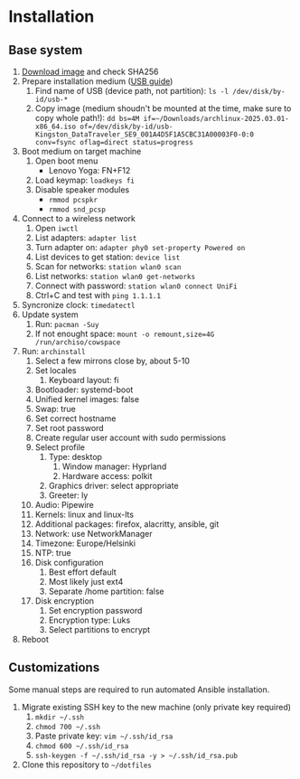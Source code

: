# Installation

## Base system

1. [Download image](https://archlinux.org/download/) and check SHA256
2. Prepare installation medium ([USB guide](https://archlinux.org/download/))
    1. Find name of USB (device path, not partition): `ls -l /dev/disk/by-id/usb-*`
    2. Copy image (medium shoudn't be mounted at the time, make sure to copy whole path!): `dd bs=4M if=~/Downloads/archlinux-2025.03.01-x86_64.iso of=/dev/disk/by-id/usb-Kingston_DataTraveler_SE9_001A4D5F1A5CBC31A00003F0-0:0 conv=fsync oflag=direct status=progress`
3. Boot medium on target machine
    1. Open boot menu
        - Lenovo Yoga: FN+F12
    2. Load keymap: `loadkeys fi`
    3. Disable speaker modules
        - `rmmod pcspkr`
        - `rmmod snd_pcsp`
4. Connect to a wireless network
    1. Open `iwctl`
    2. List adapters: `adapter list`
    3. Turn adapter on: `adapter phy0 set-property Powered on`
    4. List devices to get station: `device list`
    5. Scan for networks: `station wlan0 scan`
    6. List networks: `station wlan0 get-networks`
    7. Connect with password: `station wlan0 connect UniFi`
    8. Ctrl+C and test with `ping 1.1.1.1`
5. Syncronize clock: `timedatectl`
6. Update system
    1. Run: `pacman -Suy`
    2. If not enought space: `mount -o remount,size=4G /run/archiso/cowspace`
7. Run: `archinstall`
    1. Select a few mirrons close by, about 5-10
    2. Set locales
        1. Keyboard layout: fi
    3. Bootloader: systemd-boot
    4. Unified kernel images: false
    5. Swap: true
    6. Set correct hostname
    7. Set root password
    8. Create regular user account with sudo permissions
    9. Select profile
        1. Type: desktop
            1. Window manager: Hyprland
            2. Hardware access: polkit
        2. Graphics driver: select appropriate
        3. Greeter: ly
    10. Audio: Pipewire
    11. Kernels: linux and linux-lts
    12. Additional packages: firefox, alacritty, ansible, git
    13. Network: use NetworkManager
    14. Timezone: Europe/Helsinki
    15. NTP: true
    16. Disk configuration
        1. Best effort default
        2. Most likely just ext4
        3. Separate /home partition: false
    17. Disk encryption
        1. Set encryption password
        2. Encryption type: Luks
        3. Select partitions to encrypt
8. Reboot

## Customizations

Some manual steps are required to run automated Ansible installation.

1. Migrate existing SSH key to the new machine (only private key required)
    1. `mkdir ~/.ssh`
    2. `chmod 700 ~/.ssh`
    3. Paste private key: `vim ~/.ssh/id_rsa`
    4. `chmod 600 ~/.ssh/id_rsa`
    5. `ssh-keygen -f ~/.ssh/id_rsa -y > ~/.ssh/id_rsa.pub`
2. Clone this repository to `~/dotfiles`
